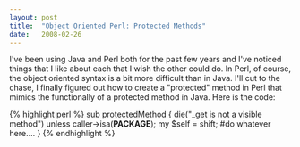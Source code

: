 ```yaml
---
layout: post
title:  "Object Oriented Perl: Protected Methods"
date:   2008-02-26
---
```


I've been using Java and Perl both for the past few years and I've noticed things
that I like about each that I wish the other could do. In Perl, of course, the
object oriented syntax is a bit more difficult than in Java. I'll cut to the
chase, I finally figured out how to create a "protected" method in Perl that
mimics the functionally of a protected method in Java. Here is the code:

{% highlight perl %}
sub protectedMethod {
    die("_get is not a visible method") unless caller->isa(__PACKAGE__);
    my $self = shift;
    #do whatever here....
}
{% endhighlight %}
